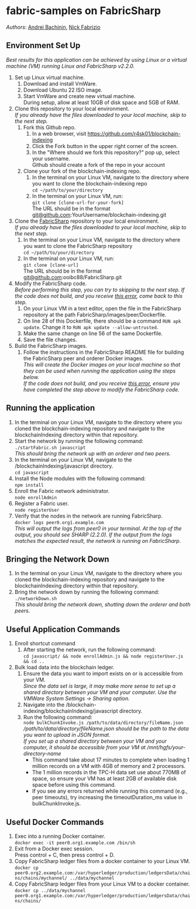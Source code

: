 # fabric-samples on FabricSharp

_Authors_: [Andrei Bachinin](https://github.com/r4sk01), [Nick Fabrizio](https://github.com/NFabrizio)

## Environment Set Up

_Best results for this application can be achieved by using Linux or a virtual machine (VM) running Linux and FabricSharp v2.2.0._  

1. Set up Linux virtual machine.  
   1. Download and install VmWare.  
   2. Download Ubuntu 22 ISO image.  
   3. Start VmWare and create new virtual machine.  
      During setup, allow at least 10GB of disk space and 5GB of RAM.  
2. Clone this repository to your local environment.  
   _If you already have the files downloaded to your local machine, skip to the next step._  
   1. Fork this Github repo.  
      1. In a web browser, visit https://github.com/r4sk01/blockchain-indexing  
      2. Click the Fork button in the upper right corner of the screen.  
      3. In the "Where should we fork this repository?" pop up, select your username.  
         Github should create a fork of the repo in your account  
   2. Clone your fork of the blockchain-indexing repo.  
      1. In the terminal on your Linux VM, navigate to the directory where
         you want to clone the blockchain-indexing repo  
         `cd ~/path/to/your/directory`  
      2. In the terminal on your Linux VM, run:  
         `git clone [clone-url-for-your-fork]`  
         The URL should be in the format git@github.com:YourUsername/blockchain-indexing.git  
3. Clone the [FabricSharp](https://github.com/ooibc88/FabricSharp) repository to
   your local environment.  
   _If you already have the files downloaded to your local machine, skip to the next step._  
   1. In the terminal on your Linux VM, navigate to the directory where
      you want to clone the FabricSharp repository  
      `cd ~/path/to/your/directory`  
   2. In the terminal on your Linux VM, run:  
      `git clone [clone-url]`  
      The URL should be in the format git@github.com:ooibc88/FabricSharp.git  
4. Modify the FabricSharp code.  
   _Before performing this step, you can try to skipping to the next step. If the code does not build, and you receive [this error](https://github.com/ooibc88/FabricSharp/issues/25), come back to this step._  
   1. On your Linux VM in a text editor, open the file in the FabricSharp
      repository at the path FabricSharp/images/peer/Dockerfile.  
   2. On line 28 of this Dockerfile, there should be a command `RUN apk update`.
      Change it to `RUN apk update --allow-untrusted`.  
   3. Make the same change on line 56 of the same Dockerfile.  
   4. Save the file changes.  
5. Build the FabricSharp images.  
   1. Follow the instructions in the FabricSharp README file for building the
      FabricSharp peer and orderer Docker images.  
   _This will create the Docker images on your local machine so that they can be used when running the application using the steps below._  
   _If the code does not build, and you receive [this error](https://github.com/ooibc88/FabricSharp/issues/25), ensure you have completed the step above to modify the FabricSharp code._  

## Running the application  

1. In the terminal on your Linux VM, navigate to the directory where you cloned
   the blockchain-indexing repository and navigate to the blockchainIndexing
   directory within that repository.  
2. Start the network by running the following command:  
   `./startFabric.sh javascript`  
   _This should bring the network up with an orderer and two peers._
3. In the terminal on your Linux VM, navigate to the /blockchainIndexing/javascript
   directory.  
   `cd javascript`
4. Install the Node modules with the following command:  
   `npm install`  
5. Enroll the Fabric network administrator.  
   `node enrollAdmin`  
6. Register a Fabric user.  
   `node registerUser`
7. Verify that the nodes in the network are running FabricSharp.  
   `docker logs peer0.org1.example.com`  
   _This will output the logs from peer0 in your terminal. At the top of the output, you should see SHARP (2.2.0)._
   _If the output from the logs matches the expected result, the network is running on FabricSharp._  
   
## Bringing the Network Down  

1. In the terminal on your Linux VM, navigate to the directory where you cloned
   the blockchain-indexing repository and navigate to the blockchainIndexing
   directory within that repository.  
2. Bring the network down by running the following command:  
   `./networkDown.sh`  
   _This should bring the network down, shutting down the orderer and both peers._  
   
## Useful Application Commands  

1. Enroll shortcut command  
   1. After starting the network, run the following command:  
      `cd javascript/ && node enrollAdmin.js && node registerUser.js && cd ..`  
2. Bulk load data into the blockchain ledger.  
   1. Ensure the data you want to import exists on or is accessible from your VM.  
      _Since the data set is large, it may make more sense to set up a shared directory between your VM and your computer. Use the VMWare System Settings -> Sharing option._  
   2. Navigate into the /blockchain-indexing/blockchainIndexing/javascript directory.  
   3. Run the following command:  
      `node bulkChunkInvoke.js /path/to/data/directory/fileName.json`  
      _/path/to/data/directory/fileName.json should be the path to the data you want to upload in JSON format._  
      _If you set up a shared directory between your VM and your computer, it should be accessible from your VM at /mnt/hgfs/your-directory-name_  
      * This command take about 17 minutes to complete when loading 1 million records on a VM with 4GB of memory and 2 processors.  
      * The 1 million records in the TPC-H data set use about 770MB of space, so ensure your VM has at least 2GB of available disk space before using this command.  
      * If you see any errors returned while running this command (e.g., peer timeouts), try increasing the timeoutDuration_ms value in bulkChunkInvoke.js.  

## Useful Docker Commands  

1. Exec into a running Docker container.  
   `docker exec -it peer0.org1.example.com /bin/sh`  
2. Exit from a Docker exec session.  
   Press control + C, then press control + D.  
3. Copy FabricSharp ledger files from a docker container to your Linux VM.  
   `docker cp peer0.org2.example.com:/var/hyperledger/production/ledgersData/chains/chains/mychannel/ ../data/mychannel`  
4. Copy FabricSharp ledger files from your Linux VM to a docker container.  
   `docker cp ../data/mychannel peer0.org1.example.com:/var/hyperledger/production/ledgersData/chains/chains/`  

